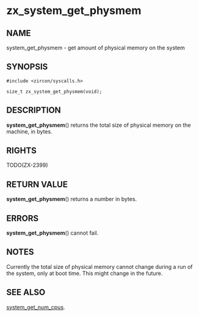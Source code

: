 # zx_system_get_physmem

## NAME

system_get_physmem - get amount of physical memory on the system

## SYNOPSIS

```
#include <zircon/syscalls.h>

size_t zx_system_get_physmem(void);
```

## DESCRIPTION

**system_get_physmem**() returns the total size of physical memory on
the machine, in bytes.

## RIGHTS

<!-- Updated by scripts/update-docs-from-abigen, do not edit this section manually. -->

TODO(ZX-2399)

## RETURN VALUE

**system_get_physmem**() returns a number in bytes.

## ERRORS

**system_get_physmem**() cannot fail.

## NOTES

Currently the total size of physical memory cannot change during a run of
the system, only at boot time.  This might change in the future.

## SEE ALSO
[system_get_num_cpus](system_get_num_cpus.md).
